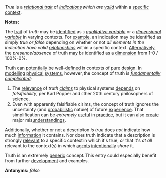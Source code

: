 *True* is a *[relational trait](https://github.com/gcassel/Modular-Organization-Terminology/blob/master/compound-terms/relational-trait.md)* of *[indications](https://github.com/gcassel/Modular-Organization-Terminology/blob/master/terms/indicate.md) which are [valid](https://github.com/gcassel/Modular-Organization-Terminology/blob/master/terms/valid.md)* within a [specific](https://github.com/gcassel/Modular-Organization-Terminology/blob/master/terms/specific.md) [context](https://github.com/gcassel/Modular-Organization-Terminology/blob/master/terms/context.md).
		
**Notes:**   

The [trait](https://github.com/gcassel/Modular-Organization-Terminology/blob/master/terms/trait.md) of *truth* may be [identified](https://github.com/gcassel/Modular-Organization-Terminology/blob/master/terms/identify.md) as a *[qualitative variable](https://github.com/gcassel/Modular-Organization-Terminology/blob/master/compound-terms/qualitative-variable.md)* or a *[dimensional variable](https://github.com/gcassel/Modular-Organization-Terminology/blob/master/compound-terms/dimensional-variable.md)* in varying contexts.  For [example](https://github.com/gcassel/Modular-Organization-Terminology/blob/master/terms/example.md), an indication may be identified as simply *true or false* depending on whether or not *all elements in the indication have valid [relationships](https://github.com/gcassel/Modular-Organization-Terminology/blob/master/terms/relationship.md)* within a specific context.   [Alternatively](https://github.com/gcassel/Modular-Organization-Terminology/blob/master/terms/option.md), the *presence/absence* of truth may be identified as a [dimension](https://github.com/gcassel/Modular-Organization-Terminology/blob/master/terms/dimension.md) from 1-0 / 100%-0%.

Truth can [potentially](https://github.com/gcassel/Modular-Organization-Terminology/blob/master/terms/potential.md) be well-[defined](https://github.com/gcassel/Modular-Organization-Terminology/blob/master/terms/define.md) in contexts of pure [design](https://github.com/gcassel/Modular-Organization-Terminology/blob/master/terms/design.md).  In [modelling](https://github.com/gcassel/Modular-Organization-Terminology/blob/master/terms/model.md) [physical](https://github.com/gcassel/Modular-Organization-Terminology/blob/master/terms/physical.md) [systems](https://github.com/gcassel/Modular-Organization-Terminology/blob/master/terms/system.md), however, the concept of truth is *[fundamentally](https://github.com/gcassel/Modular-Organization-Terminology/blob/master/terms/fundamental.md) [complicated](https://github.com/gcassel/Modular-Organization-Terminology/blob/master/terms/complicate.md):*

1.  The [relevance](https://github.com/gcassel/Modular-Organization-Terminology/blob/master/terms/relevance.md) of *truth [claims](https://github.com/gcassel/Modular-Organization-Terminology/blob/master/terms/claim.md)* to physical systems [depends](https://github.com/gcassel/Modular-Organization-Terminology/blob/master/terms/requirement.md) on *falsifiability*, per Karl Popper and other 20th century philosophers of science.
2.  Even with apparently falsifiable claims, the concept of truth ignores the uncertainty (and [probabilistic](https://github.com/gcassel/Modular-Organization-Terminology/blob/master/terms/probability.md) nature) of future [experience](https://github.com/gcassel/Modular-Organization-Terminology/blob/master/terms/experience.md).  That simplification can be *extremely* [useful](https://github.com/gcassel/Modular-Organization-Terminology/blob/master/terms/use.md) in [practice](https://github.com/gcassel/Modular-Organization-Terminology/blob/master/terms/practice.md), but it can also [create](https://github.com/gcassel/Modular-Organization-Terminology/blob/master/terms/creation.md) major mis[understandings](https://github.com/gcassel/Modular-Organization-Terminology/blob/master/terms/understand.md).
		
Additionally, whether or not a description *is true* does *not* indicate how much [information](https://github.com/gcassel/Modular-Organization-Terminology/blob/master/terms/information.md) it contains.  Nor does truth indicate that a description is strongly [relevant](https://github.com/gcassel/Modular-Organization-Terminology/blob/master/terms/relevance.md) to a specific context in which it's true, *or* that it's *at all* relevant to the context(s) in which [agents](https://github.com/gcassel/Modular-Organization-Terminology/blob/master/terms/agent.md) [intentionally](https://github.com/gcassel/Modular-Organization-Terminology/blob/master/terms/intention.md) *share* it.
		
Truth is an extremely [generic](https://github.com/gcassel/Modular-Organization-Terminology/blob/master/terms/generic.md) concept.  This entry could especially benefit from further [development](https://github.com/gcassel/Modular-Organization-Terminology/blob/master/terms/develop.md) and examples.
		
**Antonyms:**  *false*

